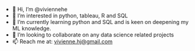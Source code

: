 - 👋 Hi, I’m @viviennehe
- 👀 I’m interested in python, tableau, R and SQL
- 🌱 I’m currently learning python and SQL and is keen on deepening my ML knowledge.
- 💞️ I’m looking to collaborate on any data science related projects
- 📫 Reach me at: vivienne.hj@gmail.com

<!---
viviennehe/viviennehe is a ✨ special ✨ repository because its `README.md` (this file) appears on your GitHub profile.
You can click the Preview link to take a look at your changes.
--->
